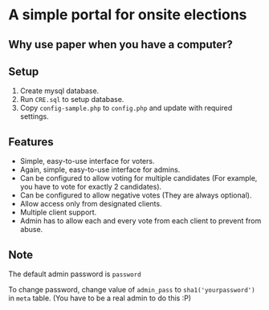 # A simple portal for onsite elections

## Why use paper when you have a computer?

## Setup

1. Create mysql database.
2. Run `CRE.sql` to setup database.
3. Copy `config-sample.php` to `config.php` and update with required settings.

## Features

- Simple, easy-to-use interface for voters.
- Again, simple, easy-to-use interface for admins.
- Can be configured to allow voting for multiple candidates (For example, you have to vote for exactly 2 candidates).
- Can be configured to allow negative votes (They are always optional).
- Allow access only from designated clients.
- Multiple client support.
- Admin has to allow each and every vote from each client to prevent from abuse.

## Note

The default admin password is `password`

To change password, change value of `admin_pass` to `sha1('yourpassword')` in `meta` table. (You have to be a real admin to do this :P)
